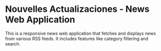 # Nouvelles Actualizaciones - News Web Application

This is a responsive news web application that fetches and displays news from various RSS feeds. It includes features like category filtering and search.

